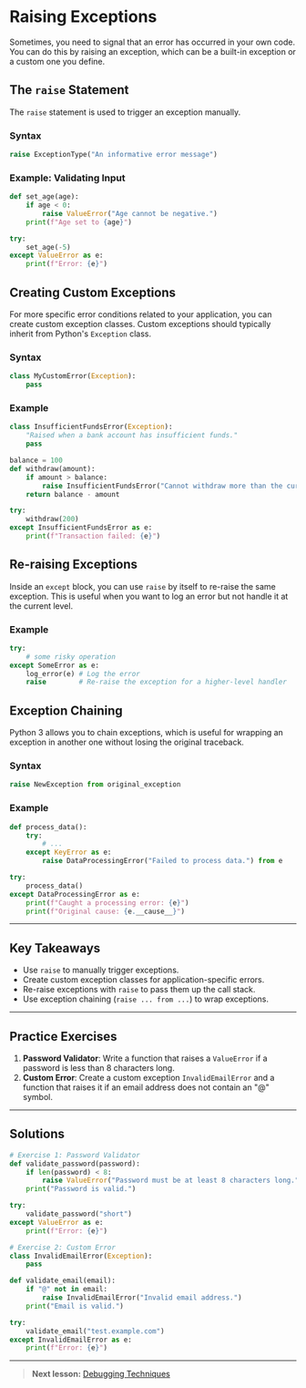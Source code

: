 
# Raising Exceptions

Sometimes, you need to signal that an error has occurred in your own code. You can do this by raising an exception, which can be a built-in exception or a custom one you define.

## The `raise` Statement

The `raise` statement is used to trigger an exception manually.

### Syntax

```python
raise ExceptionType("An informative error message")
```

### Example: Validating Input

```python
def set_age(age):
    if age < 0:
        raise ValueError("Age cannot be negative.")
    print(f"Age set to {age}")

try:
    set_age(-5)
except ValueError as e:
    print(f"Error: {e}")
```

## Creating Custom Exceptions

For more specific error conditions related to your application, you can create custom exception classes. Custom exceptions should typically inherit from Python's `Exception` class.

### Syntax

```python
class MyCustomError(Exception):
    pass
```

### Example

```python
class InsufficientFundsError(Exception):
    "Raised when a bank account has insufficient funds."
    pass

balance = 100
def withdraw(amount):
    if amount > balance:
        raise InsufficientFundsError("Cannot withdraw more than the current balance.")
    return balance - amount

try:
    withdraw(200)
except InsufficientFundsError as e:
    print(f"Transaction failed: {e}")
```

## Re-raising Exceptions

Inside an `except` block, you can use `raise` by itself to re-raise the same exception. This is useful when you want to log an error but not handle it at the current level.

### Example

```python
try:
    # some risky operation
except SomeError as e:
    log_error(e) # Log the error
    raise        # Re-raise the exception for a higher-level handler
```

## Exception Chaining

Python 3 allows you to chain exceptions, which is useful for wrapping an exception in another one without losing the original traceback.

### Syntax

```python
raise NewException from original_exception
```

### Example

```python
def process_data():
    try:
        # ...
    except KeyError as e:
        raise DataProcessingError("Failed to process data.") from e

try:
    process_data()
except DataProcessingError as e:
    print(f"Caught a processing error: {e}")
    print(f"Original cause: {e.__cause__}")
```

---

## Key Takeaways

- Use `raise` to manually trigger exceptions.
- Create custom exception classes for application-specific errors.
- Re-raise exceptions with `raise` to pass them up the call stack.
- Use exception chaining (`raise ... from ...`) to wrap exceptions.

---

## Practice Exercises

1. **Password Validator**: Write a function that raises a `ValueError` if a password is less than 8 characters long.
2. **Custom Error**: Create a custom exception `InvalidEmailError` and a function that raises it if an email address does not contain an "@" symbol.

---

## Solutions

```python
# Exercise 1: Password Validator
def validate_password(password):
    if len(password) < 8:
        raise ValueError("Password must be at least 8 characters long.")
    print("Password is valid.")

try:
    validate_password("short")
except ValueError as e:
    print(f"Error: {e}")

# Exercise 2: Custom Error
class InvalidEmailError(Exception):
    pass

def validate_email(email):
    if "@" not in email:
        raise InvalidEmailError("Invalid email address.")
    print("Email is valid.")

try:
    validate_email("test.example.com")
except InvalidEmailError as e:
    print(f"Error: {e}")
```

---
> **Next lesson:** [Debugging Techniques](debugging)
